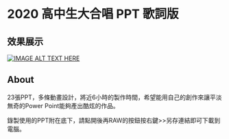 # 2020 高中生大合唱 PPT 歌詞版
## 效果展示

[![IMAGE ALT TEXT HERE](https://img.youtube.com/vi/VXzcHBal9gY/0.jpg)](https://www.youtube.com/watch?v=VXzcHBal9gY)

## About
23張PPT，多條動畫設計，將近6小時的製作時間，希望能用自己的創作來讓平淡無奇的Power Point能夠產出酷炫的作品。

錄製使用的PPT附在底下，請點開後再RAW的按鈕按右鍵>>另存連結即可下載到電腦。
